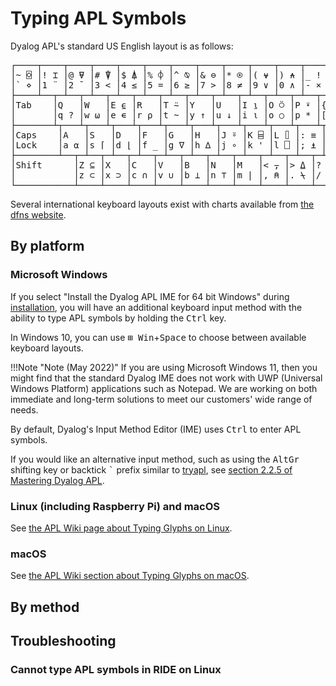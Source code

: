 # Typing APL Symbols
Dyalog APL's standard US English layout is as follows:
<pre class="language-APL" id="kbd-en-US">
┌────┬────┬────┬────┬────┬────┬────┬────┬────┬────┬────┬────┬────┬─────────┐
│~ ⌺ │! ⌶ │@ ⍫ │# ⍒ │$ ⍋ │% ⌽ │^ ⍉ │& ⊖ │* ⍟ │( ⍱ │) ⍲ │_ ! │+ ⌹ │Backspace│
│` ⋄ │1 ¨ │2 ¯ │3 < │4 ≤ │5 = │6 ≥ │7 > │8 ≠ │9 ∨ │0 ∧ │- × │= ÷ │         │
├────┴──┬─┴──┬─┴──┬─┴──┬─┴──┬─┴──┬─┴──┬─┴──┬─┴──┬─┴──┬─┴──┬─┴──┬─┴──┬──────┤
│Tab    │Q   │W   │E ⍷ │R   │T ⍨ │Y   │U   │I ⍸ │O ⍥ │P ⍣ │{ ⍞ │} ⍬ │| ⊣   │
│       │q ? │w ⍵ │e ∊ │r ⍴ │t ~ │y ↑ │u ↓ │i ⍳ │o ○ │p * │[ ← │] → │\ ⊢   │
├───────┴┬───┴┬───┴┬───┴┬───┴┬───┴┬───┴┬───┴┬───┴┬───┴┬───┴┬───┴┬───┴──────┤
│Caps    │A   │S   │D   │F   │G   │H   │J ⍤ │K ⌸ │L ⌷ │: ≡ │" ≢ │Enter     │
│Lock    │a ⍺ │s ⌈ │d ⌊ │f _ │g ∇ │h ∆ │j ∘ │k ' │l ⎕ │; ⍎ │' ⍕ │          │
├────────┴──┬─┴──┬─┴──┬─┴──┬─┴──┬─┴──┬─┴──┬─┴──┬─┴──┬─┴──┬─┴──┬─┴──────────┤
│Shift      │Z ⊆ │X   │C   │V   │B   │N   │M   │< ⍪ │> ⍙ │? ⍠ │Shift       │
│           │z ⊂ │x ⊃ │c ∩ │v ∪ │b ⊥ │n ⊤ │m | │, ⍝ │. ⍀ │/ ⌿ │            │
└───────────┴────┴────┴────┴────┴────┴────┴────┴────┴────┴────┴────────────┘
</pre>
Several international keyboard layouts exist with charts available from [the dfns website](https://dfns.dyalog.com/n_keyboards.htm).

## By platform

### Microsoft Windows
If you select "Install the Dyalog APL IME for 64 bit Windows" during [installation](./install.md#microsoft-windows), you will have an additional keyboard input method with the ability to type APL symbols by holding the <kbd>Ctrl</kbd> key. 

In Windows 10, you can use <kbd>⊞ Win</kbd>+<kbd>Space</kbd> to choose between available keyboard layouts.

!!!Note "Note (May 2022)"
	If you are using Microsoft Windows 11, then you might find that the standard Dyalog IME does not work with UWP (Universal Windows Platform) applications such as Notepad. We are working on both immediate and long-term solutions to meet our customers' wide range of needs.

By default, Dyalog's Input Method Editor (IME) uses <kbd>Ctrl</kbd> to enter APL symbols. 

If you would like an alternative input method, such as using the <kbd>AltGr</kbd> shifting key or backtick <kbd>\`</kbd> prefix similar to [tryapl](https://tryapl.org), see [section 2.2.5 of Mastering Dyalog APL](https://mastering.dyalog.com/Getting-Started.html#typing-apl-glyphs).

### Linux (including Raspberry Pi) and macOS
See [the APL Wiki page about Typing Glyphs on Linux](https://aplwiki.com/wiki/Typing_glyphs_on_Linux).

### macOS
See [the APL Wiki section about Typing Glyphs on macOS](https://aplwiki.com/wiki/Typing_glyphs#macOS).

## By method

## Troubleshooting
### Cannot type APL symbols in RIDE on Linux

